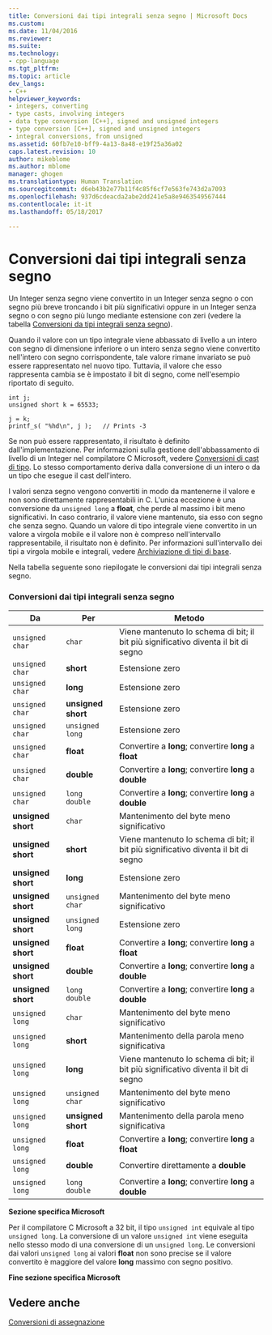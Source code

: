 ```yaml
---
title: Conversioni dai tipi integrali senza segno | Microsoft Docs
ms.custom: 
ms.date: 11/04/2016
ms.reviewer: 
ms.suite: 
ms.technology:
- cpp-language
ms.tgt_pltfrm: 
ms.topic: article
dev_langs:
- C++
helpviewer_keywords:
- integers, converting
- type casts, involving integers
- data type conversion [C++], signed and unsigned integers
- type conversion [C++], signed and unsigned integers
- integral conversions, from unsigned
ms.assetid: 60fb7e10-bff9-4a13-8a48-e19f25a36a02
caps.latest.revision: 10
author: mikeblome
ms.author: mblome
manager: ghogen
ms.translationtype: Human Translation
ms.sourcegitcommit: d6eb43b2e77b11f4c85f6cf7e563fe743d2a7093
ms.openlocfilehash: 937d6cdeacda2abe2dd241e5a8e9463549567444
ms.contentlocale: it-it
ms.lasthandoff: 05/18/2017

---
```

# <a name="conversions-from-unsigned-integral-types"></a>Conversioni dai tipi integrali senza segno
Un Integer senza segno viene convertito in un Integer senza segno o con segno più breve troncando i bit più significativi oppure in un Integer senza segno o con segno più lungo mediante estensione con zeri (vedere la tabella [Conversioni da tipi integrali senza segno](#_clang_table_4..3)).  
  
 Quando il valore con un tipo integrale viene abbassato di livello a un intero con segno di dimensione inferiore o un intero senza segno viene convertito nell'intero con segno corrispondente, tale valore rimane invariato se può essere rappresentato nel nuovo tipo. Tuttavia, il valore che esso rappresenta cambia se è impostato il bit di segno, come nell'esempio riportato di seguito.  
  
```  
int j;  
unsigned short k = 65533;  
  
j = k;  
printf_s( "%hd\n", j );   // Prints -3  
```  
  
 Se non può essere rappresentato, il risultato è definito dall'implementazione. Per informazioni sulla gestione dell'abbassamento di livello di un Integer nel compilatore C Microsoft, vedere [Conversioni di cast di tipo](../c-language/type-cast-conversions.md). Lo stesso comportamento deriva dalla conversione di un intero o da un tipo che esegue il cast dell'intero.  
  
 I valori senza segno vengono convertiti in modo da mantenerne il valore e non sono direttamente rappresentabili in C. L'unica eccezione è una conversione da `unsigned long` a **float**, che perde al massimo i bit meno significativi. In caso contrario, il valore viene mantenuto, sia esso con segno che senza segno. Quando un valore di tipo integrale viene convertito in un valore a virgola mobile e il valore non è compreso nell'intervallo rappresentabile, il risultato non è definito. Per informazioni sull'intervallo dei tipi a virgola mobile e integrali, vedere [Archiviazione di tipi di base](../c-language/storage-of-basic-types.md).  
  
 Nella tabella seguente sono riepilogate le conversioni dai tipi integrali senza segno.  
  
### <a name="conversions-from-unsigned-integral-types"></a>Conversioni dai tipi integrali senza segno  
  
|Da|Per|Metodo|  
|----------|--------|------------|  
|`unsigned char`|`char`|Viene mantenuto lo schema di bit; il bit più significativo diventa il bit di segno|  
|`unsigned char`|**short**|Estensione zero|  
|`unsigned char`|**long**|Estensione zero|  
|`unsigned char`|**unsigned short**|Estensione zero|  
|`unsigned char`|`unsigned long`|Estensione zero|  
|`unsigned char`|**float**|Convertire a **long**; convertire **long** a **float**|  
|`unsigned char`|**double**|Convertire a **long**; convertire **long** a **double**|  
|`unsigned char`|`long double`|Convertire a **long**; convertire **long** a **double**|  
|**unsigned short**|`char`|Mantenimento del byte meno significativo|  
|**unsigned short**|**short**|Viene mantenuto lo schema di bit; il bit più significativo diventa il bit di segno|  
|**unsigned short**|**long**|Estensione zero|  
|**unsigned short**|`unsigned char`|Mantenimento del byte meno significativo|  
|**unsigned short**|`unsigned long`|Estensione zero|  
|**unsigned short**|**float**|Convertire a **long**; convertire **long** a **float**|  
|**unsigned short**|**double**|Convertire a **long**; convertire **long** a **double**|  
|**unsigned short**|`long double`|Convertire a **long**; convertire **long** a **double**|  
|`unsigned long`|`char`|Mantenimento del byte meno significativo|  
|`unsigned long`|**short**|Mantenimento della parola meno significativa|  
|`unsigned long`|**long**|Viene mantenuto lo schema di bit; il bit più significativo diventa il bit di segno|  
|`unsigned long`|`unsigned char`|Mantenimento del byte meno significativo|  
|`unsigned long`|**unsigned short**|Mantenimento della parola meno significativa|  
|`unsigned long`|**float**|Convertire a **long**; convertire **long** a **float**|  
|`unsigned long`|**double**|Convertire direttamente a **double**|  
|`unsigned long`|`long double`|Convertire a **long**; convertire **long** a **double**|  
  
 **Sezione specifica Microsoft**  
  
 Per il compilatore C Microsoft a 32 bit, il tipo `unsigned int` equivale al tipo `unsigned long`. La conversione di un valore `unsigned int` viene eseguita nello stesso modo di una conversione di un `unsigned long`. Le conversioni dai valori `unsigned long` ai valori **float** non sono precise se il valore convertito è maggiore del valore **long** massimo con segno positivo.  
  
 **Fine sezione specifica Microsoft**  
  
## <a name="see-also"></a>Vedere anche  
 [Conversioni di assegnazione](../c-language/assignment-conversions.md)
